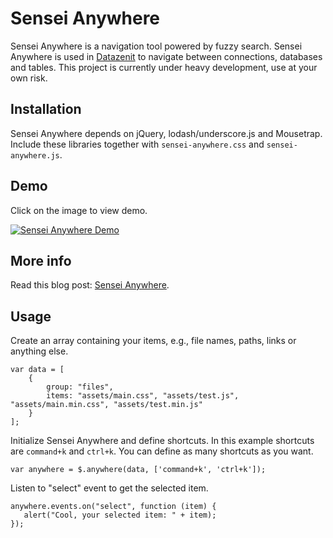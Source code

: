 # Sensei Anywhere

Sensei Anywhere is a navigation tool powered by fuzzy search. Sensei Anywhere is used in [Datazenit](http://datazenit.com/) to navigate between connections, databases and tables. This project is currently under heavy development, use at your own risk.

## Installation

Sensei Anywhere depends on jQuery, lodash/underscore.js and Mousetrap. Include these libraries together with ``sensei-anywhere.css`` and ``sensei-anywhere.js``.

## Demo

Click on the image to view demo.

[![Sensei Anywhere Demo](https://cloud.githubusercontent.com/assets/625264/6615380/11948574-c8ac-11e4-9058-56f3feb9813f.png)](http://datazenit.com/static/sensei-anywhere/example/)

## More info

Read this blog post: [Sensei Anywhere](http://lauris.github.io/development/2014/09/16/sensei-anywhere/).

## Usage

Create an array containing your items, e.g., file names, paths, links or anything else.

```
var data = [
	{
		group: "files",
		items: "assets/main.css", "assets/test.js", "assets/main.min.css", "assets/test.min.js"
	}
];
```

Initialize Sensei Anywhere and define shortcuts. In this example shortcuts are ``command+k`` and ``ctrl+k``. You can define as many shortcuts as you want.

```
var anywhere = $.anywhere(data, ['command+k', 'ctrl+k']);
```

Listen to "select" event to get the selected item.

```
anywhere.events.on("select", function (item) {
   alert("Cool, your selected item: " + item);
});
```
